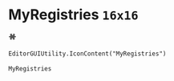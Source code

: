 # MyRegistries `16x16`
<img src="/img/MyRegistries.png" width=16 height=16>

``` CSharp
EditorGUIUtility.IconContent("MyRegistries")
```
```
MyRegistries
```
